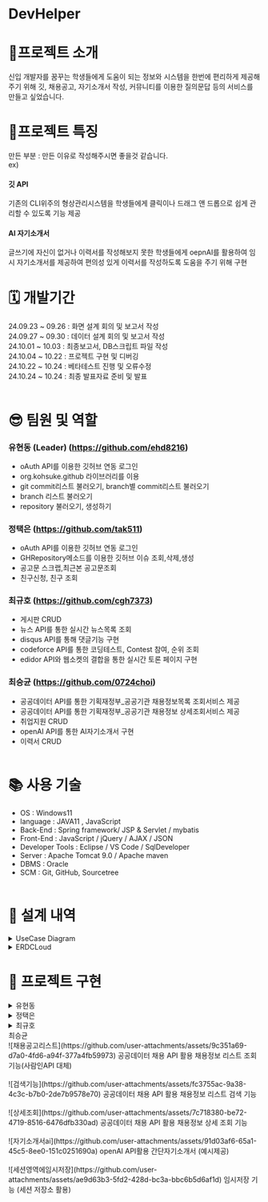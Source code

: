 # DevHelper

# 📄프로젝트 소개<br>
신입 개발자를 꿈꾸는 학생들에게 도움이 되는 정보와 시스템을 한번에 편리하게 제공해주기 위해 깃, 채용공고, 자기소개서 작성, 커뮤니티를 이용한 질의문답 등의 서비스를 만들고 싶었습니다.

# 🧷프로젝트 특징 <br>
만든 부분 : 만든 이유로 작성해주시면 좋을것 같습니다.<br>
ex)
#### 깃 API  
기존의 CLI위주의 형상관리시스템을 학생들에게 클릭이나 드래그 앤 드롭으로 쉽게 관리할 수 있도록 기능 제공<br>
#### AI 자기소개서 
글쓰기에 자신이 없거나 이력서를 작성해보지 못한 학생들에게 oepnAI를 활용하여 임시 자기소개서를 제공하여 편의성 있게 이력서를 작성하도록 도움을 주기 위해 구현<br>




# 🗓️ 개발기간 <br>
24.09.23 ~ 09.26 : 화면 설계 회의 및 보고서 작성 <br>
24.09.27 ~ 09.30 : 데이터 설계 회의 및 보고서 작성 <br>
24.10.01 ~ 10.03 : 최종보고서, DB스크립트 파일 작성 <br>
24.10.04 ~ 10.22 : 프로젝트 구현 및 디버깅 <br>
24.10.22 ~ 10.24 : 베타테스트 진행 및 오류수정 <br>
24.10.24 ~ 10.24 : 최종 발표자료 준비 및 발표 <br><br>

# 😎 팀원 및 역할 <br>
### 유현동 (Leader) (https://github.com/ehd8216)<br>
- oAuth API를 이용한 깃허브 연동 로그인 <br>
- org.kohsuke.github 라이브러리를 이용<br>
- git commit리스트 불러오기, branch별 commit리스트 불러오기 <br>
- branch 리스트 불러오기 <br>
- repository 불러오기, 생성하기 <br>
### 정택은 (https://github.com/tak511)<br>
- oAuth API를 이용한 깃허브 연동 로그인 <br>
- GHRepository메소드를 이용한 깃허브 이슈 조회,삭제,생성<br>
- 공고문 스크랩,최근본 공고문조회 <br>
- 친구신청, 친구 조회 <br>
### 최규호 (https://github.com/cgh7373)<br>
- 게시판 CRUD <br>
- 뉴스 API를 통한 실시간 뉴스목록 조회 <br>
- disqus API를 통해 댓글기능 구현 <br>
- codeforce API를 통한 코딩테스트, Contest 참여, 순위 조회 <br>
- edidor API와 웹소켓의 결합을 통한 실시간 토론 페이지 구현 <br>
### 최승균 (https://github.com/0724choi)<br>
- 공공데이터 API를 통한 기획재정부_공공기관 채용정보목록 조회서비스 제공 <br>
- 공공데이터 API를 통한 기획재정부_공공기관 채용정보 상세조회서비스 제공 <br>
- 취업지원 CRUD <br>
- openAI API를 통한 AI자기소개서 구현 <br>
- 이력서 CRUD <br><br>

# 📚 사용 기술 <br>
- OS : Windows11 <br>
- language : JAVA11 , JavaScript <br>
- Back-End : Spring framework/ JSP & Servlet / mybatis <br>
- Front-End : JavaScript / jQuery / AJAX / JSON <br>
- Developer Tools : Eclipse / VS Code / SqlDeveloper <br>
- Server : Apache Tomcat 9.0 / Apache maven <br>
- DBMS : Oracle <br>
- SCM : Git, GitHub, Sourcetree <br><br>


# 🧾 설계 내역 <br>
<details>
  <summary>UseCase Diagram</summary>
  <pre>
    
  ![image](https://github.com/user-attachments/assets/fbf9750d-bc7a-4822-8553-b84244fe2159)
  </pre>
</details>

<details>
  <summary>ERDCLoud</summary>
  <pre>
    
  ![image](https://github.com/user-attachments/assets/5d3a658b-09c3-41ec-a694-26f83c5eb96e)
  </pre>
</details>




# 🎨 프로젝트 구현 <br>

<details>
  <summary>유현동</summary>
  <pre>
    
  ![레파지토리 조회](https://github.com/user-attachments/assets/251e41f1-36a2-4e8f-8174-c27f49b07045)
  레파지토리 조회
  <br><br>
  ![레포 생성](https://github.com/user-attachments/assets/ff540cf6-7ed2-4edc-941a-70482e571547)
  레파지토리 생성
  <br><br>
  ![레파지토리 초대](https://github.com/user-attachments/assets/233e90ba-8af0-4475-9b9d-d99d39759ac9)
  레파지토리 유저 초대
  <br><br>
  ![레포 불러오기](https://github.com/user-attachments/assets/a398a472-df4c-4d29-a3a8-1ca02f27c505)
  레포 불러오기
  <br><br>
  ![브랜치 리스트](https://github.com/user-attachments/assets/2de6e7b1-0388-420a-bb4c-3f646692b734)
  브랜치 리스트
  <br><br>
  ![브랜치 삭제](https://github.com/user-attachments/assets/7599a7bb-e9fd-4771-973a-34c7d2c15273)
  브랜치 삭제 및 생성
  <br><br>
  ![커밋 리스트](https://github.com/user-attachments/assets/11637620-89d6-443a-821d-1fa2f0258e00)
  커밋 리스트 (브랜치별)
  <br><br>
  </pre>
</details>

<details>
  <summary>정택은</summary>
  <pre>
    
  ![깃허브 연동로그인](https://github.com/user-attachments/assets/b99b6837-700f-4c1c-a06c-677103f54ab0)
  oAuthAPI활용한 깃허브 연동 로그인
  ![이슈리스트 조회,상세보기](https://github.com/user-attachments/assets/b6ec4f31-738c-4015-af2d-12babfa4bf62)
  깃허브 제공 메소드를 활용한 이슈리스트 조회,상세보기
  ![이슈 작성하기](https://github.com/user-attachments/assets/98a4ee52-f8a4-4fc5-970e-8a62e5695b01)
  깃허브 제공 메소드를 활용한 이슈작성하기
  ![공고문 스크랩하기](https://github.com/user-attachments/assets/aba3f29d-d20a-4673-b1ad-69d249729b55)
  공고문 스크랩기능
  ![스크랩 공고문 조회](https://github.com/user-attachments/assets/f0bad47b-abcb-4cd3-b8e4-0a403b3377bc)
  스크랩한 공고문 조회기능
  ![최근본 게시글 조회](https://github.com/user-attachments/assets/e9b25d00-0a52-486e-ad30-072343b48df6)
  최근본게시글 조회기능
  ![친구신청](https://github.com/user-attachments/assets/511f2c80-2795-4960-b78e-c9015710796d)
  친구신청기능
  ![친구조회](https://github.com/user-attachments/assets/27ea2733-4d53-4eda-a637-88bfe97030ac)
  친구조회기능
  </pre>
</details>

<details>
  <summary>최규호</summary>
  <pre>

  ![게](https://github.com/user-attachments/assets/2e50fc09-6c87-4883-955d-21402bd2d44a)
  게시판 CRUD

  ![뉴](https://github.com/user-attachments/assets/f51c9d09-dcf3-44e9-a3c1-8d141666622e)
  뉴스 API를 통한 실시간 뉴스목록 조회
    
  ![댓](https://github.com/user-attachments/assets/bd982a26-ee04-4fe4-b217-b0a9b2ad1adc)
  disqus API를 통해 댓글기능 구현

  ![코](https://github.com/user-attachments/assets/c7478378-7b91-411a-94f9-04761b903cd5)
  codeforce API를 통한 코딩테스트, Contest 참여, 순위 조회
    
 ![포](https://github.com/user-attachments/assets/3b97ce1c-3e67-41ad-8d36-a22773d16f0b)
  edidor API와 웹소켓의 결합을 통한 실시간 토론 페이지 구현


  </pre>
</details>
최승균<br>
  ![채용공고리스트](https://github.com/user-attachments/assets/9c351a69-d7a0-4fd6-a94f-377a4fb59973)
  공공데이터 채용 API 활용 채용정보 리스트 조회 기능(사람인API 대체)
  <br><br>
  ![검색기능](https://github.com/user-attachments/assets/fc3755ac-9a38-4c3c-b7b0-2de7b9578e70)
  공공데이터 채용 API 활용 채용정보 리스트 검색 기능 
  <br><br>
  ![상세조회](https://github.com/user-attachments/assets/7c718380-be72-4719-8516-6476dfb330ad)
  공공데이터 채용 API 활용 채용정보 상세 조회 기능
  <br><br>
  ![자기소개서ai](https://github.com/user-attachments/assets/91d03af6-65a1-45c5-8ee0-151c0251690a)
  openAI API활용 간단자기소개서 (예시제공)
  <br><br>
  ![세션영역에임시저장](https://github.com/user-attachments/assets/ae9d63b3-5fd2-428d-bc3a-bbc6b5d6af1d)
  임시저장 기능 (세션 저장소 활용)
</details>

